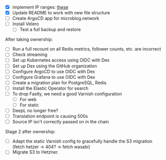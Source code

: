 - [x] implement IP ranges: [these](https://github.com/hetznercloud/hcloud-cloud-controller-manager/blob/main/docs/deploy_with_networks.md#considerations-on-the-ip-ranges)
- [x] Update README to work with new file structure
- [ ] Create ArgoCD app for microblog.network
- [ ] Install Velero
  - [ ] Test a full backup and restore

After taking ownership:

- [ ] Run a full recount on all Redis metrics, follower counts, etc. are incorrect
- [ ] Check streaming
- [ ] Set up Kubernetes access using OIDC with Dex
- [ ] Set up Dex using the GitHub organization
- [ ] Configure ArgoCD to use OIDC with Dex
- [ ] Configure Grafana to use OIDC with Dex
- [ ] Create a migration plan for PostgreSQL, Redis
- [ ] Install the Elastic Operator for search
- [ ] To drop Fastly, we need a good Varnish configuration
  - [ ] For web
  - [ ] For static
- [ ] DeepL no longer free?
- [ ] Translation endpoint is causing 500s
- [ ] Source IP isn't correctly passed on in the chain

Stage 2 after ownership:

- [ ] Adapt the static Varnish config to gracefully handle the S3 migration (fetch hetzer -> 404? -> fetch wasabi)
- [ ] Migrate S3 to Hetzner. 